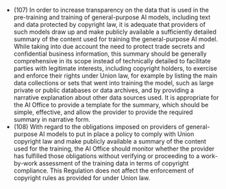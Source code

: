 - (107) In  order  to  increase  transparency  on  the  data  that  is  used  in  the  pre-training  and  training  of  general-purpose  AI models, including text and data protected by copyright law, it is adequate that providers of such models draw up and make  publicly  available  a  sufficiently  detailed  summary  of  the  content  used  for  training  the  general-purpose  AI model. While taking into due account the need to protect trade secrets and confidential business information, this summary  should  be  generally  comprehensive  in  its  scope  instead  of  technically  detailed  to  facilitate  parties  with legitimate interests, including copyright holders, to exercise and enforce their rights under Union law, for example by listing the main data collections or sets that went into training the model, such as large private or public databases or data archives, and by providing a narrative explanation about other data sources used. It is appropriate for  the AI Office to provide a template for the summary, which should be simple, effective, and allow the provider to provide the  required  summary  in  narrative  form.
- (108) With  regard  to  the  obligations  imposed  on  providers  of  general-purpose  AI  models  to  put  in  place  a  policy  to comply with Union copyright law and make publicly available a summary of the content used for the training, the AI Office  should  monitor  whether  the  provider  has  fulfilled  those  obligations  without  verifying  or  proceeding  to a  work-by-work assessment of  the training data in terms of copyright compliance. This Regulation does not affect the  enforcement of  copyright  rules  as  provided  for  under  Union  law.
